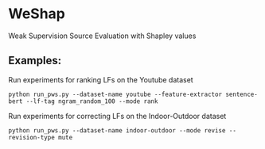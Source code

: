 # WeShap
Weak Supervision Source Evaluation with Shapley values

## Examples:
Run experiments for ranking LFs on the Youtube dataset
```
python run_pws.py --dataset-name youtube --feature-extractor sentence-bert --lf-tag ngram_random_100 --mode rank
```

Run experiments for correcting LFs on the Indoor-Outdoor dataset
```
python run_pws.py --dataset-name indoor-outdoor --mode revise --revision-type mute
```
